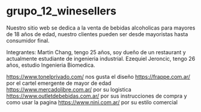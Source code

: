 # grupo_12_winesellers

Nuestro sitio web se dedica a la venta de bebidas alcoholicas para mayores de 18 años de edad, nuestro clientes pueden ser desde mayoristas hasta consumidor final.

Integrantes:
Martin Chang, tengo 25 años, soy dueño de un restaurant y actualmente estudiante de ingenieria industrial.
Ezequiel Jeroncic, tengo 26 años, estudio Ingenieria Biomedica. 

https://www.tonelprivado.com/  nos gusta el diseño
https://frappe.com.ar/ por el cartel emergente de mayor de edad
https://www.mercadolibre.com.ar/ por su logistica
https://www.outletdebebidas.com.ar/ por sus instrucciones de compra y como usar la pagina
https://www.nini.com.ar/ por su estilo comercial
